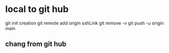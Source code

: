 # local to git hub
git init
creation
git remote add origin sshLink
git remove -v
git push -u origin main


## chang from git hub